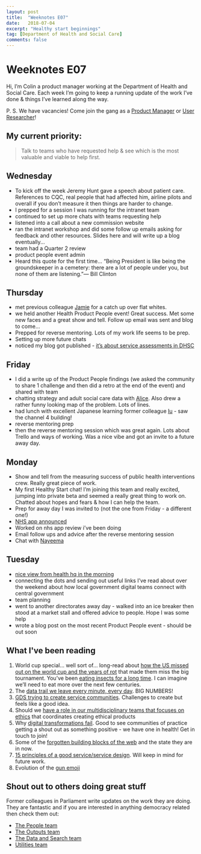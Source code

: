 ```yaml
---
layout: post
title:  "Weeknotes E07"
date:   2018-07-04
excerpt: "Healthy start beginnings"
tag: [Department of Health and Social Care]
comments: false
---
```


# Weeknotes E07
Hi, I’m Colin a product manager working at the Department of Health and Social Care. Each week I’m going to keep a running update of the work I’ve done & things I’ve learned along the way.

P. S. We have vacancies! Come join the gang as a [Product Manager](https://www.civilservicejobs.service.gov.uk/csr/index.cgi?SID=cGFnZWNsYXNzPUpvYnMmc2VhcmNoX3NsaWNlX2N1cnJlbnQ9MSZ1c2Vyc2VhcmNoY29udGV4dD01OTYxNTc1MSZwYWdlYWN0aW9uPXZpZXd2YWNieWpvYmxpc3QmY3NvdXJjZT1jc3FzZWFyY2gmb3duZXI9NTA3MDAwMCZqb2JsaXN0X3ZpZXdfdmFjPTE1ODg4ODkmb3duZXJ0eXBlPWZhaXImcmVxc2lnPTE1MzA3NDI2MzQtZGIyNzRhNWYyNzI5MWU3YjAwNzNmYWFlYTUxOTY3NzYwMTEyNzhhNg==) or [User Researcher](https://www.civilservicejobs.service.gov.uk/csr/index.cgi?SID=cGFnZWFjdGlvbj12aWV3dmFjYnlqb2JsaXN0JnVzZXJzZWFyY2hjb250ZXh0PTU5NjE1NzUxJnNlYXJjaF9zbGljZV9jdXJyZW50PTEmcGFnZWNsYXNzPUpvYnMmb3duZXJ0eXBlPWZhaXImam9ibGlzdF92aWV3X3ZhYz0xNTg4ODkwJmNzb3VyY2U9Y3Nxc2VhcmNoJm93bmVyPTUwNzAwMDAmcmVxc2lnPTE1MzA3NDI2MzQtZGIyNzRhNWYyNzI5MWU3YjAwNzNmYWFlYTUxOTY3NzYwMTEyNzhhNg==)!

## My current priority:
> Talk to teams who have requested help & see which is the most valuable and viable to help first.

## Wednesday
- To kick off the week Jeremy Hunt gave a speech about patient care. References to CQC, real people that had affected him, airline pilots and overall if you don’t measure it then things are harder to change.
- I prepped for a session I was running for the intranet team
- continued to set up more chats with teams requesting help
- listened into a call about a new commission website
- ran the intranet workshop and did some follow up emails asking for feedback and other resources. Slides here and will write up a blog eventually...
- team had a Quarter 2 review
- product people event admin
- Heard this quote for the first time… “Being President is like being the groundskeeper in a cemetery: there are a lot of people under you, but none of them are listening.”― Bill Clinton

## Thursday
- met previous colleague [Jamie](https://twitter.com/oddtype?lang=en) for a catch up over flat whites.
- we held another Health Product People event! Great success. Met some new faces and a great show and tell. Follow up email was sent and blog to come...
- Prepped for reverse mentoring. Lots of my work life seems to be prep.
- Setting up more future chats
- noticed my blog got published - [it’s about service assessments in DHSC](https://digitalhealth.blog.gov.uk/2018/06/22/service-assessments-in-dhsc/)

## Friday
- I did a write up of the Product People findings (we asked the community to share 1 challenge and then did a retro at the end of the event) and shared with team
- chatting strategy and adult social care data with [Alice](https://twitter.com/aliceainsworth?lang=en). Also drew a rather funny looking map of the problem. Lots of lines.
- had lunch with excellent Japanese learning former colleague [Iu](https://uk.linkedin.com/in/iu-garcia-siches-1781929) - saw the channel 4 building!
- reverse mentoring prep
- then the reverse mentoring session which was great again. Lots about Trello and ways of working. Was a nice vibe and got an invite to a future away day.

## Monday
- Show and tell from the measuring success of public health interventions crew. Really great piece of work.
- My first Healthy Start chat! I’m joining this team and really excited, jumping into private beta and seemed a really great thing to work on. Chatted about hopes and fears & how I can help the team.
- Prep for away day I was invited to (not the one from Friday - a different one!)
- [NHS app announced](https://www.bbc.co.uk/news/technology-44676493)
- Worked on nhs app review i’ve been doing
- Email follow ups and advice after the reverse mentoring session
- Chat with [Nayeema](https://twitter.com/nayeemac?lang=en)

## Tuesday
- [nice view from health hq in the morning](https://twitter.com/ColinPattinson/status/1014046848892506112)
- connecting the dots and sending out useful links I’ve read about over the weekend about how local government digital teams connect with central government
- team planning
- went to another directorates away day - walked into an ice breaker then stood at a market stall and offered advice to people. Hope I was some help
- wrote a blog post on the most recent Product People event - should be out soon

## What I've been reading
1. World cup special… well sort of… long-read about [how the US missed out on the world cup and the years of rot](https://www.theringer.com/2018/6/5/17428184/2018-world-cup-us-soccer-inside-story-jurgen-klinsmann-sunil-gulati-bruce-arena) that made them miss the big tournament.
You’ve been [eating insects for a long time](http://www.bbc.co.uk/news/business-43786055). I can imagine we’ll need to eat more over the next few centuries.
2. The [data trail we leave every minute, every day](https://www.forbes.com/sites/bernardmarr/2018/05/21/how-much-data-do-we-create-every-day-the-mind-blowing-stats-everyone-should-read/#90f448e60ba9). BIG NUMBERS!
3. [GDS trying to create service communities](https://gds.blog.gov.uk/2018/01/08/how-cross-government-communities-can-support-cross-government-services/). Challenges to create but feels like a good idea.
4. Should we [have a role in our multidisciplinary teams that focuses on ethics](https://medium.com/@alixtrot/working-ethically-at-speed-4534358e7eed) that coordinates creating ethical products 
5. Why [digital transformations fail](https://blog.wearefuturegov.com/teaching-the-world-to-sing-in-perfect-harmony-or-why-your-transformation-programme-will-fail-ea69fecf1f3a). Good to see communities of practice getting a shout out as something positive - we have one in health! Get in touch to join!
6. Some of the [forgotten building blocks of the web](https://anildash.com/2018/03/22/he-missing-building-blocks-of-the-web/) and the state they are in now.
7. [15 principles of a good service/service design](https://blog.louisedowne.com/2018/06/14/15-principles-of-good-service-design/). Will keep in mind for future work.
8. Evolution of the [gun emoji](https://www.theverge.com/2018/4/25/17278902/google-dumping-pistol-emoji-watergun-microsoft)

## Shout out to others doing great stuff
Former colleagues in Parliament write updates on the work they are doing. They are fantastic and if you are interested in anything democracy related then check them out:
- [The People team](https://ukparliament.github.io/sprintnotes.people/)
- [The Outputs team](https://ukparliament.github.io/sprintnotes.outputs/)
- [The Data and Search team](https://ukparliament.github.io/weeknotes.data-search/)
- [Utilities team](https://medium.com/@gemmarogers1)
